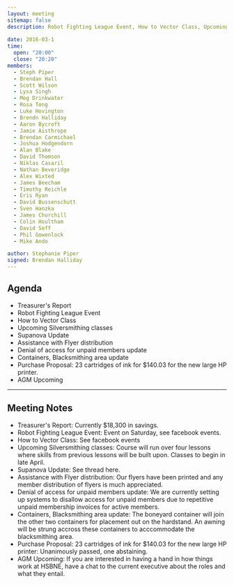 ```yaml
---
layout: meeting
sitemap: false
description: Robot Fighting League Event, How to Vector Class, Upcoming Silversmithing classes, Denial of access for unpaid members update, Containers, Blacksmithing area update, Cartridges for Printer Purchase.
 
date: 2016-03-1
time:
  open: "20:00"
  close: "20:20"
members:
  - Steph Piper
  - Brendan Hall
  - Scott Wilson
  - Lysa Singh
  - Meg Drinkwater
  - Rosa Tong
  - Luke Hovington
  - Brendn Halliday
  - Aaron Bycroft
  - Jamie Aisthrope
  - Brendan Carmichael
  - Joshua Hodgendorn
  - Alan Blake
  - David Thomson
  - Niklas Casaril
  - Nathan Beveridge
  - Alex Wixted
  - James Beecham
  - Timothy Reichle
  - Eris Ryan
  - David Bussenschutt
  - Sven Hanzka
  - James Churchill
  - Colin Houltham
  - David Seff
  - Phil Gowenlock
  - Mike Ando

author: Stephanie Piper
signed: Brendan Halliday
---
```


## Agenda
- Treasurer's Report
- Robot Fighting League Event
- How to Vector Class
- Upcoming Silversmithing classes
- Supanova Update
- Assistance with Flyer distribution
- Denial of access for unpaid members update
- Containers, Blacksmithing area update
- Purchase Proposal: 23 cartridges of ink for $140.03 for the new large HP printer.
- AGM Upcoming

---

## Meeting Notes
- Treasurer's Report: Currently $18,300 in savings.  
- Robot Fighting League Event:  Event on Saturday, see facebook events.  
- How to Vector Class:  See facebook events
- Upcoming Silversmithing classes:  Course will run over four lessons where skills from previous lessons will be built upon.  Classes to begin in late April.  
- Supanova Update:  See thread here.  
- Assistance with Flyer distribution: Our flyers have been printed and any member distribution of flyers is much appreciated.  
- Denial of access for unpaid members update:  We are currently setting up systems to disallow access for unpaid members due to repetitive unpaid membership invoices for active members. 
- Containers, Blacksmithing area update:  The boneyard container will join the other two containers for placement out on the hardstand.  An awning will be strung accross these containers to acccommodate the blacksmithing area. 
- Purchase Proposal: 23 cartridges of ink for $140.03 for the new large HP printer:  Unanimously passed, one abstaining.  
- AGM Upcoming: If you are interested in having a hand in how things work at HSBNE, have a chat to the current executive about the roles and what they entail.  
